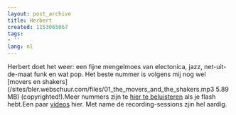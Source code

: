 ```yaml
---
layout: post_archive
title: Herbert
created: 1153065067
tags:
- ''
lang: nl
---
```

Herbert doet het weer: een fijne mengelmoes van electonica, jazz, net-uit-de-maat funk en wat pop. Het beste nummer is volgens mij nog wel [movers en shakers](/sites/bler.webschuur.com/files/01_the_movers_and_the_shakers.mp3  5.89 MB) (copyrighted!).Meer nummers zijn te [hier te beluisteren](http://www.magicandaccident.com/_MH/music.php) als je flash hebt.Een paar [videos](http://www.matthewherbert.com/video.php) hier. Met name de recording-sessions zjin hel aardig.
